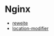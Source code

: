 # Nginx

- [reweite](https://www.digitalocean.com/community/tutorials/nginx-rewrite-url-rules)
- [location-modifier](https://www.digitalocean.com/community/tutorials/nginx-location-directive)
